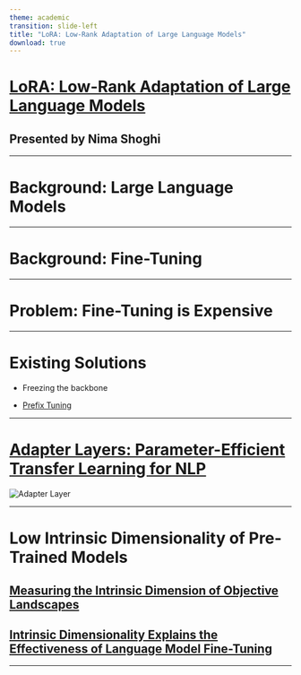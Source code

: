 ```yaml
---
theme: academic
transition: slide-left
title: "LoRA: Low-Rank Adaptation of Large Language Models"
download: true
---
```


# [LoRA: Low-Rank Adaptation of Large Language Models](https://arxiv.org/abs/2106.09685)

## Presented by Nima Shoghi

---

# Background: Large Language Models

---

# Background: Fine-Tuning

---

# Problem: Fine-Tuning is Expensive

---

# Existing Solutions

- Freezing the backbone
<!-- - [Adapter Layers](http://arxiv.org/abs/1902.00751) -->
- [Prefix Tuning](https://arxiv.org/abs/2101.00190)

---

# [Adapter Layers: Parameter-Efficient Transfer Learning for NLP](http://arxiv.org/abs/1902.00751)

![Adapter Layer](/adapter.png)

---

# Low Intrinsic Dimensionality of Pre-Trained Models

## [Measuring the Intrinsic Dimension of Objective Landscapes](https://arxiv.org/abs/1804.08838)
## [Intrinsic Dimensionality Explains the Effectiveness of Language Model Fine-Tuning](https://arxiv.org/abs/2012.13255)

---
